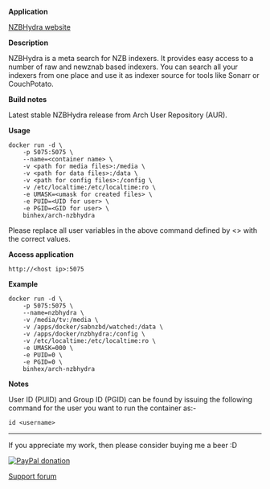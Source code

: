 **Application**

[NZBHydra website](https://github.com/theotherp/nzbhydra)

**Description**

NZBHydra is a meta search for NZB indexers. It provides easy access to a number of raw and newznab based indexers. You can search all your indexers from one place and use it as indexer source for tools like Sonarr or CouchPotato.

**Build notes**

Latest stable NZBHydra release from Arch User Repository (AUR).

**Usage**
```
docker run -d \
    -p 5075:5075 \
    --name=<container name> \
    -v <path for media files>:/media \
    -v <path for data files>:/data \
    -v <path for config files>:/config \
    -v /etc/localtime:/etc/localtime:ro \
    -e UMASK=<umask for created files> \
    -e PUID=<UID for user> \
    -e PGID=<GID for user> \
    binhex/arch-nzbhydra
```

Please replace all user variables in the above command defined by <> with the correct values.

**Access application**

`http://<host ip>:5075`

**Example**
```
docker run -d \
    -p 5075:5075 \
    --name=nzbhydra \
    -v /media/tv:/media \
    -v /apps/docker/sabnzbd/watched:/data \
    -v /apps/docker/nzbhydra:/config \
    -v /etc/localtime:/etc/localtime:ro \
    -e UMASK=000 \
    -e PUID=0 \
    -e PGID=0 \
    binhex/arch-nzbhydra
```

**Notes**

User ID (PUID) and Group ID (PGID) can be found by issuing the following command for the user you want to run the container as:-

```
id <username>
```
___
If you appreciate my work, then please consider buying me a beer  :D

[![PayPal donation](https://www.paypal.com/en_US/i/btn/btn_donate_SM.gif)](https://www.paypal.com/cgi-bin/webscr?cmd=_s-xclick&hosted_button_id=MM5E27UX6AUU4)

[Support forum](http://lime-technology.com/forum/index.php?topic=45812.0)
